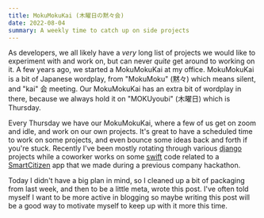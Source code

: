 ```yaml
---
title: MokuMokuKai (木曜日の黙々会)
date: 2022-08-04
summary: A weekly time to catch up on side projects
---
```


As developers, we all likely have a _very_ long list of projects we would like to experiment with and work on, but can never _quite_ get around to working on it. A few years ago, we started a MokuMokuKai at my office. MokuMokuKai is a bit of Japanese wordplay, from "MokuMoku" (黙々) which means silent, and "kai" 会 meeting. Our MokuMokuKai has an extra bit of wordplay in there, because we always hold it on "MOKUyoubi" (木曜日) which is Thursday.

Every Thursday we have our MokuMokuKai, where a few of us get on zoom and idle, and work on our own projects. It's great to have a scheduled time to work on some projects, and even bounce some ideas back and forth if you're stuck. Recently I've been mostly rotating through various [django] projects while a coworker works on some [swift] code related to a [SmartCitizen] app that we made during a previous company hackathon.

Today I didn't have a big plan in mind, so I cleaned up a bit of packaging from last week, and then to be a little meta, wrote this post. I've often told myself I want to be more active in blogging so maybe writing this post will be a good way to motivate myself to keep up with it more this time.

[django]: /tags/django/
[smartcitizen]: https://github.com/Schaltfehler/SmartCitizen
[swift]: /tags/swift/
